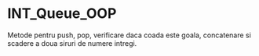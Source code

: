 # INT_Queue_OOP
Metode pentru push, pop, verificare daca coada este goala, concatenare si scadere a doua siruri de numere intregi.

